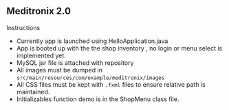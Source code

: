 ## Meditronix 2.0

Instructions

 - Currently app is launched using HelloApplication.java
 - App is booted up with the the shop inventory , no login or menu select is implemented yet.
 - MySQL jar file is attached with repository
 - All images must be dumped in `src/main/resources/com/example/meditronix/images`
 - All CSS files must be kept with `.fxml` files to ensure relative path is maintained.
 - Initializables function demo is in the ShopMenu class file.
